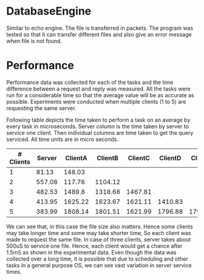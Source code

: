 # DatabaseEngine

Similar to echo engine. The file is transferred in packets. The program was tested so that it can transfer different files and also give an error message when file is not found.

# Performance

Performance data was collected for each of the tasks and the time difference between a request and reply was measured. All the tasks were run for a considerable time so that the average value will be as accurate as possible. Experiments were conducted when multiple clients (1 to 5) are requesting the same server.

Following table depicts the time taken to perform a task on an average by every task in microseconds. Server column is the time taken by server to service one client. Then individual columns are time taken to get the query serviced. All time units are in micro seconds.

| # Clients | Server  | ClientA | ClientB | ClientC | ClientD | ClientE |
|-----------|---------|---------|---------|---------|---------|---------|
| 1         | 81.13   | 148.03  |         |         |         |         |
| 2         | 557.08  | 117.76  | 1104.12 |         |         |         |
| 3         | 482.53  | 1489.8  | 1318.68 | 1467.81 |         |         |
| 4         |  413.95 | 1625.22 | 1623.67 | 1621.11 | 1410.83 |         |
| 5         | 383.99  | 1808.14 | 1801.51 | 1621.99 | 1796.88 | 1793.05 |

We can see that, in this case the file size also matters. Hence some clients may take longer time and some may take shorter time, So each client was made to request the same file. In case of three clients, server takes about 500uS to service one file. Hence, each client would get a chance after 1.5mS as shown in the experimental data. Even though the data was collected over a long time, it is possible that due to scheduling and other tasks in a general purpose OS, we can see vast variation in server service times.